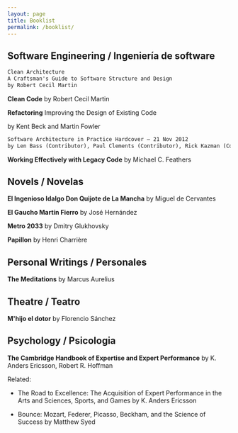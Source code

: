 ```yaml
---
layout: page
title: Booklist
permalink: /booklist/
---
```


## Software Engineering / Ingeniería de software

```txt
Clean Architecture
A Craftsman's Guide to Software Structure and Design
by Robert Cecil Martin
```

__Clean Code__
by Robert Cecil Martin

__Refactoring__
Improving the Design of Existing Code

by Kent Beck and Martin Fowler

```txt
Software Architecture in Practice Hardcover – 21 Nov 2012
by Len Bass (Contributor), Paul Clements (Contributor), Rick Kazman (Contributor)
```

__Working Effectively with Legacy Code__
by Michael C. Feathers

## Novels / Novelas

__El Ingenioso Idalgo Don Quijote de La Mancha__
by Miguel de Cervantes

__El Gaucho Martín Fierro__
by José Hernández

__Metro 2033__
by Dmitry Glukhovsky

__Papillon__
by Henri Charrière

## Personal Writings / Personales

__The Meditations__
by Marcus Aurelius

## Theatre / Teatro

__M'hijo el dotor__ by Florencio Sánchez

## Psychology / Psicologia

__The Cambridge Handbook of Expertise and Expert Performance__
by K. Anders Ericsson,  Robert R. Hoffman

Related:

- The Road to Excellence: The Acquisition of Expert Performance in the Arts and Sciences, Sports, and Games by K. Anders Ericsson

- Bounce: Mozart, Federer, Picasso, Beckham, and the Science of Success by Matthew Syed
